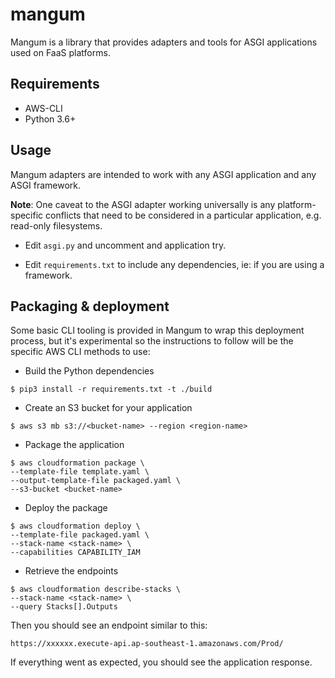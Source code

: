 # mangum

Mangum is a library that provides adapters and tools for ASGI applications used on FaaS platforms.

## Requirements

- AWS-CLI
- Python 3.6+

## Usage

Mangum adapters are intended to work with any ASGI application and any ASGI framework.

**Note**: One caveat to the ASGI adapter working universally is any platform-specific conflicts that need to be considered in a particular application, e.g. read-only filesystems.

* Edit `asgi.py` and uncomment and application try.

* Edit `requirements.txt` to include any dependencies, ie: if you are using a framework.

## Packaging & deployment

Some basic CLI tooling is provided in Mangum to wrap this deployment process, but it's experimental so the instructions to follow will be the specific AWS CLI methods to use:

* Build the Python dependencies

```shell
$ pip3 install -r requirements.txt -t ./build
```

* Create an S3 bucket for your application

```shell
$ aws s3 mb s3://<bucket-name> --region <region-name>
```

* Package the application

```shell
$ aws cloudformation package \
--template-file template.yaml \
--output-template-file packaged.yaml \
--s3-bucket <bucket-name>
```

* Deploy the package

```shell
$ aws cloudformation deploy \
--template-file packaged.yaml \
--stack-name <stack-name> \
--capabilities CAPABILITY_IAM
```

* Retrieve the endpoints

```shell
$ aws cloudformation describe-stacks \
--stack-name <stack-name> \
--query Stacks[].Outputs
```

Then you should see an endpoint similar to this:

```shell
https://xxxxxx.execute-api.ap-southeast-1.amazonaws.com/Prod/
```

If everything went as expected, you should see the application response.
